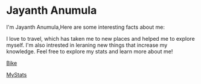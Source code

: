 # Jayanth Anumula

I'm Jayanth Anumula,Here are some interesting facts about me:

I love to travel, which has taken me to new places and helped me to explore myself.
I'm also intrested in leraning new things that increase my knowledge.
Feel free to explore my stats and learn more about me!

[Bike](https://github.com/anumulaJayanth/my2-anumula/blob/main/gitImage.jpg)



[MyStats](C:\Users\s565586\Documents\GitHub\my2-Anumula\MyStats.md)